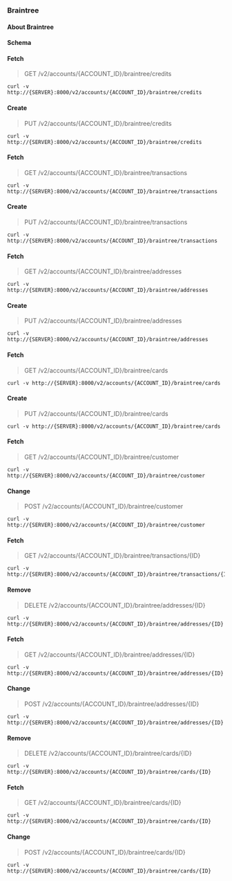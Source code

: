 ### Braintree

#### About Braintree

#### Schema



#### Fetch

> GET /v2/accounts/{ACCOUNT_ID}/braintree/credits

```curl
curl -v http://{SERVER}:8000/v2/accounts/{ACCOUNT_ID}/braintree/credits
```

#### Create

> PUT /v2/accounts/{ACCOUNT_ID}/braintree/credits

```curl
curl -v http://{SERVER}:8000/v2/accounts/{ACCOUNT_ID}/braintree/credits
```

#### Fetch

> GET /v2/accounts/{ACCOUNT_ID}/braintree/transactions

```curl
curl -v http://{SERVER}:8000/v2/accounts/{ACCOUNT_ID}/braintree/transactions
```

#### Create

> PUT /v2/accounts/{ACCOUNT_ID}/braintree/transactions

```curl
curl -v http://{SERVER}:8000/v2/accounts/{ACCOUNT_ID}/braintree/transactions
```

#### Fetch

> GET /v2/accounts/{ACCOUNT_ID}/braintree/addresses

```curl
curl -v http://{SERVER}:8000/v2/accounts/{ACCOUNT_ID}/braintree/addresses
```

#### Create

> PUT /v2/accounts/{ACCOUNT_ID}/braintree/addresses

```curl
curl -v http://{SERVER}:8000/v2/accounts/{ACCOUNT_ID}/braintree/addresses
```

#### Fetch

> GET /v2/accounts/{ACCOUNT_ID}/braintree/cards

```curl
curl -v http://{SERVER}:8000/v2/accounts/{ACCOUNT_ID}/braintree/cards
```

#### Create

> PUT /v2/accounts/{ACCOUNT_ID}/braintree/cards

```curl
curl -v http://{SERVER}:8000/v2/accounts/{ACCOUNT_ID}/braintree/cards
```

#### Fetch

> GET /v2/accounts/{ACCOUNT_ID}/braintree/customer

```curl
curl -v http://{SERVER}:8000/v2/accounts/{ACCOUNT_ID}/braintree/customer
```

#### Change

> POST /v2/accounts/{ACCOUNT_ID}/braintree/customer

```curl
curl -v http://{SERVER}:8000/v2/accounts/{ACCOUNT_ID}/braintree/customer
```

#### Fetch

> GET /v2/accounts/{ACCOUNT_ID}/braintree/transactions/{ID}

```curl
curl -v http://{SERVER}:8000/v2/accounts/{ACCOUNT_ID}/braintree/transactions/{ID}
```

#### Remove

> DELETE /v2/accounts/{ACCOUNT_ID}/braintree/addresses/{ID}

```curl
curl -v http://{SERVER}:8000/v2/accounts/{ACCOUNT_ID}/braintree/addresses/{ID}
```

#### Fetch

> GET /v2/accounts/{ACCOUNT_ID}/braintree/addresses/{ID}

```curl
curl -v http://{SERVER}:8000/v2/accounts/{ACCOUNT_ID}/braintree/addresses/{ID}
```

#### Change

> POST /v2/accounts/{ACCOUNT_ID}/braintree/addresses/{ID}

```curl
curl -v http://{SERVER}:8000/v2/accounts/{ACCOUNT_ID}/braintree/addresses/{ID}
```

#### Remove

> DELETE /v2/accounts/{ACCOUNT_ID}/braintree/cards/{ID}

```curl
curl -v http://{SERVER}:8000/v2/accounts/{ACCOUNT_ID}/braintree/cards/{ID}
```

#### Fetch

> GET /v2/accounts/{ACCOUNT_ID}/braintree/cards/{ID}

```curl
curl -v http://{SERVER}:8000/v2/accounts/{ACCOUNT_ID}/braintree/cards/{ID}
```

#### Change

> POST /v2/accounts/{ACCOUNT_ID}/braintree/cards/{ID}

```curl
curl -v http://{SERVER}:8000/v2/accounts/{ACCOUNT_ID}/braintree/cards/{ID}
```


